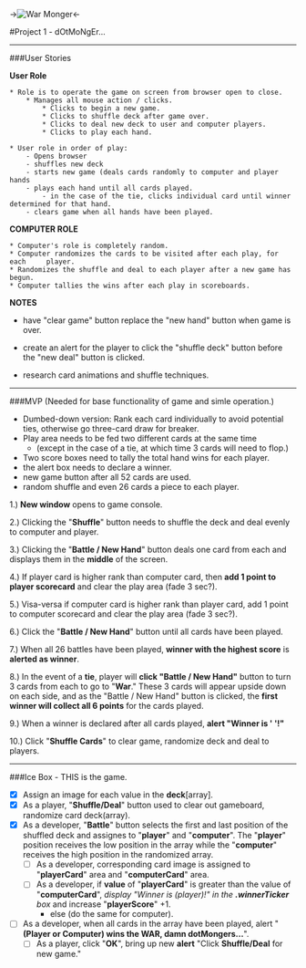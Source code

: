 ->![War Monger](http://1.bp.blogspot.com/-M8ikoxxokWM/T2qIZHuzMdI/AAAAAAAAAbQ/VvuyWtoZpIc/s1600/warmonger.jpg)<-

#Project 1 - dOtMoNgEr...

*****

###User Stories

**User Role**

	* Role is to operate the game on screen from browser open to close.
		* Manages all mouse action / clicks.
			* Clicks to begin a new game.
			* Clicks to shuffle deck after game over.
			* Clicks to deal new deck to user and computer players.
			* Clicks to play each hand.
			
	* User role in order of play:
		- Opens browser
		- shuffles new deck
		- starts new game (deals cards randomly to computer and player hands
		- plays each hand until all cards played.
			- in the case of the tie, clicks individual card until winner 			determined for that hand.
		- clears game when all hands have been played.
		
**COMPUTER ROLE**
	
	* Computer's role is completely random.
	* Computer randomizes the cards to be visited after each play, for each 	player.
	* Randomizes the shuffle and deal to each player after a new game has begun.
	* Computer tallies the wins after each play in scoreboards.
	
	
**NOTES**

- have "clear game" button replace the "new hand" button when game is over.

- create an alert for the player to click the "shuffle deck" button before the "new deal" button is clicked.

- research card animations and shuffle techniques. 

*****
###MVP
(Needed for base functionality of game and simle operation.)

- Dumbed-down version: Rank each card individually to avoid potential ties, otherwise go three-card draw for breaker.
- Play area needs to be fed two different cards at the same time
	- (except in the case of a tie, at which time 3 cards will need to flop.)
- 	Two score boxes need to tally the total hand wins for each player.
- 	the alert box needs to declare a winner.
- 	new game button after all 52 cards are used.
- 	random shuffle and even 26 cards a piece to each player.

1.) **New window** opens to game console.

2.) Clicking the "**Shuffle**" button needs to shuffle the deck and deal evenly to computer and player.

3.) Clicking the "**Battle / New Hand**" button deals one card from each and displays them in the **middle** of the screen.

4.) If player card is higher rank than computer card, then **add 1 point to player scorecard** and clear the play area (fade 3 sec?).

5.) Visa-versa if computer card is higher rank than player card, add 1 point to computer scorecard and clear the play area (fade 3 sec?).

6.) Click the "**Battle / New Hand**" button until all cards have been played.

7.) When all 26 battles have been played, **winner with the highest score** is **alerted as winner**.

8.) In the event of a **tie**, player will **click "Battle / New Hand"** button to turn 3 cards from each to go to "**War**." These 3 cards will appear upside down on each side, and as the "Battle / New Hand" button is clicked, the **first winner will collect all 6 points** for the cards played.

9.) When a winner is declared after all cards played, **alert "Winner is ' '!"**

10.) Click "**Shuffle Cards**" to clear game, randomize deck and deal to players.

-----
###Ice Box - THIS is the game.


- [x] Assign an image for each value in the **deck**[array].
- [x] As a player, "**Shuffle/Deal**" button used to clear out gameboard, randomize card deck(array).
- [x] As a developer, "**Battle**" button selects the first and last position of the shuffled deck and assignes to "**player**" and "**computer**".  The "**player**" position receives the low position in the array while the "**computer**" receives the high position in the randomized array.
	- [ ] As a developer, corresponding card image is assigned to "**playerCard**" area and "**computerCard**" area.
	- [ ] As a developer, if **value** of "**playerCard**" is greater than the value of "**computerCard**", *display "Winner is (player)!" in the **.winnerTicker** box* and increase "**playerScore**" +1.
		- else (do the same for computer).
- [ ] As a developer, when all cards in the array have been played, alert "**(Player or Computer) wins the WAR, damn dotMongers...**".
	- [ ] As a player, click "**OK**", bring up new **alert** "Click **Shuffle/Deal** for new game."